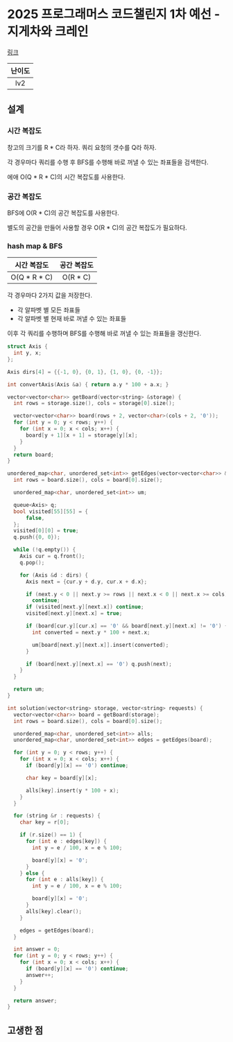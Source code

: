 # 2025 프로그래머스 코드챌린지 1차 예선 - 지게차와 크레인

[링크](https://school.programmers.co.kr/learn/courses/30/lessons/388353)

| 난이도 |
| :----: |
|  lv2   |

## 설계

### 시간 복잡도

창고의 크기를 R * C라 하자. 쿼리 요청의 갯수를 Q라 하자.

각 경우마다 쿼리를 수행 후 BFS를 수행해 바로 꺼낼 수 있는 좌표들을 검색한다.

에애 O(Q \* R \* C)의 시간 복잡도를 사용한다.

### 공간 복잡도

BFS에 O(R \* C)의 공간 복잡도를 사용한다.

별도의 공간을 만들어 사용할 경우 O(R \* C)의 공간 복잡도가 필요하다.

### hash map & BFS

|  시간 복잡도   | 공간 복잡도 |
| :------------: | :---------: |
| O(Q \* R \* C) |  O(R \* C)  |

각 경우마다 2가지 값을 저장한다.

- 각 알파벳 별 모든 좌표들
- 각 알파벳 별 현재 바로 꺼낼 수 있는 좌표들

이후 각 쿼리를 수행하며 BFS를 수행해 바로 꺼낼 수 있는 좌표들을 갱신한다.

```cpp
struct Axis {
  int y, x;
};

Axis dirs[4] = {{-1, 0}, {0, 1}, {1, 0}, {0, -1}};

int convertAxis(Axis &a) { return a.y * 100 + a.x; }

vector<vector<char>> getBoard(vector<string> &storage) {
  int rows = storage.size(), cols = storage[0].size();

  vector<vector<char>> board(rows + 2, vector<char>(cols + 2, '0'));
  for (int y = 0; y < rows; y++) {
    for (int x = 0; x < cols; x++) {
      board[y + 1][x + 1] = storage[y][x];
    }
  }
  return board;
}

unordered_map<char, unordered_set<int>> getEdges(vector<vector<char>> &board) {
  int rows = board.size(), cols = board[0].size();

  unordered_map<char, unordered_set<int>> um;

  queue<Axis> q;
  bool visited[55][55] = {
      false,
  };
  visited[0][0] = true;
  q.push({0, 0});

  while (!q.empty()) {
    Axis cur = q.front();
    q.pop();

    for (Axis &d : dirs) {
      Axis next = {cur.y + d.y, cur.x + d.x};

      if (next.y < 0 || next.y >= rows || next.x < 0 || next.x >= cols)
        continue;
      if (visited[next.y][next.x]) continue;
      visited[next.y][next.x] = true;

      if (board[cur.y][cur.x] == '0' && board[next.y][next.x] != '0') {
        int converted = next.y * 100 + next.x;

        um[board[next.y][next.x]].insert(converted);
      }

      if (board[next.y][next.x] == '0') q.push(next);
    }
  }

  return um;
}

int solution(vector<string> storage, vector<string> requests) {
  vector<vector<char>> board = getBoard(storage);
  int rows = board.size(), cols = board[0].size();

  unordered_map<char, unordered_set<int>> alls;
  unordered_map<char, unordered_set<int>> edges = getEdges(board);

  for (int y = 0; y < rows; y++) {
    for (int x = 0; x < cols; x++) {
      if (board[y][x] == '0') continue;

      char key = board[y][x];

      alls[key].insert(y * 100 + x);
    }
  }

  for (string &r : requests) {
    char key = r[0];

    if (r.size() == 1) {
      for (int e : edges[key]) {
        int y = e / 100, x = e % 100;

        board[y][x] = '0';
      }
    } else {
      for (int e : alls[key]) {
        int y = e / 100, x = e % 100;

        board[y][x] = '0';
      }
      alls[key].clear();
    }

    edges = getEdges(board);
  }

  int answer = 0;
  for (int y = 0; y < rows; y++) {
    for (int x = 0; x < cols; x++) {
      if (board[y][x] == '0') continue;
      answer++;
    }
  }

  return answer;
}
```

## 고생한 점
